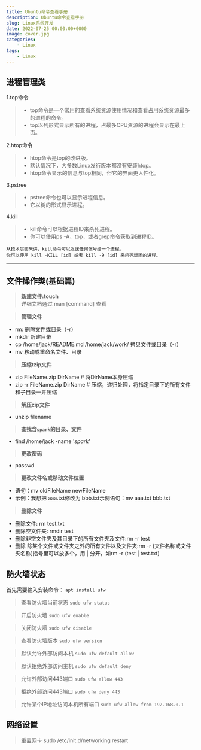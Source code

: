 ```yaml
---
title: Ubuntu命令查看手册
description: Ubuntu命令查看手册
slug: Linux系统开发
date: 2022-07-25 00:00:00+0000
image: cover.jpg
categories:
    - Linux
tags:
    - Linux
---
```




## 进程管理类
1.top命令  

> * top命令是一个常用的查看系统资源使用情况和查看占用系统资源最多的进程的命令。
> * top以列形式显示所有的进程，占最多CPU资源的进程会显示在最上面。

2.htop命令

> * htop命令是top的改进版。
> * 默认情况下，大多数Linux发行版本都没有安装htop。
> * htop命令显示的信息与top相同，但它的界面更人性化。

3.pstree

> * pstree命令也可以显示进程信息。
> * 它以树的形式显示进程。

4.kill

> * kill命令可以根据进程ID来杀死进程。  
> * 你可以使用ps -A，top，或者grep命令获取到进程ID。  

    从技术层面来讲，kill命令可以发送任何信号给一个进程。
    你可以使用 kill -KILL [id] 或者 kill -9 [id] 来杀死顽固的进程。  
---
## 文件操作类(基础篇)
>**新建文件:touch**  
    详细文档通过 man [command] 查看  

>**管理文件**
* rm: 删除文件或目录（-r）
* mkdir 新建目录
* cp /home/jack/README.md /home/jack/work/  拷贝文件或目录（-r）
* mv  移动或重命名文件、目录

> **压缩tzip文件**

* zip FileName.zip DirName    # 将DirName本身压缩
* zip -r FileName.zip DirName # 压缩，递归处理，将指定目录下的所有文件和子目录一并压缩

>**解压zip文件**
* unzip filename

> **查找含`spark`的目录、文件**
* find /home/jack -name '*spark*' 

> **更改密码**
* passwd 

> **更改文件名或移动文件位置**
* 语句：mv oldFileName  newFileName  
* 示例：我想把 aaa.txt修改为 bbb.txt示例语句：mv  aaa.txt  bbb.txt

>**删除文件**
* 删除文件: rm test.txt
* 删除空文件夹: rmdir test
* 删除非空文件夹及其目录下的所有文件夹及文件:rm -r test
* 删除 除某个文件或文件夹之外的所有文件以及文件夹:rm -r (文件名称或文件夹名称)括号里可以放多个，用 | 分开，如rm -r (test | test.txt)

## 防火墙状态
首先需要输入安装命令：
`apt install ufw`
> 查看防火墙当前状态
`sudo ufw status`

> 开启防火墙
> `sudo ufw enable`

>关闭防火墙
`sudo ufw disable`

>查看防火墙版本
`sudo ufw version`

>默认允许外部访问本机
`sudo ufw default allow`

>默认拒绝外部访问主机
`sudo ufw default deny`

>允许外部访问443端口
`sudo ufw allow 443`

>拒绝外部访问443端口
`sudo ufw deny 443`

>允许某个IP地址访问本机所有端口
`sudo ufw allow from 192.168.0.1`


## 网络设置
>重置网卡
>sudo /etc/init.d/networking restart
